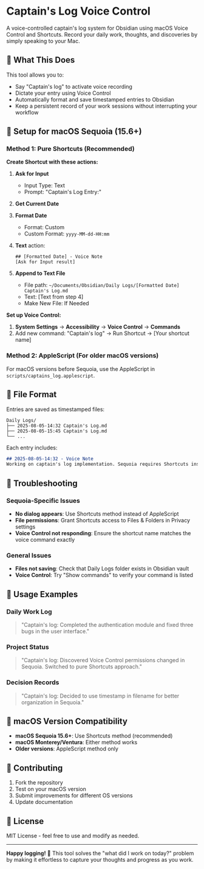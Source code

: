 # Captain's Log Voice Control

A voice-controlled captain's log system for Obsidian using macOS Voice Control and Shortcuts. Record your daily work, thoughts, and discoveries by simply speaking to your Mac.

## 🎯 What This Does

This tool allows you to:
- Say "Captain's log" to activate voice recording
- Dictate your entry using Voice Control 
- Automatically format and save timestamped entries to Obsidian
- Keep a persistent record of your work sessions without interrupting your workflow

## 🚀 Setup for macOS Sequoia (15.6+)

### Method 1: Pure Shortcuts (Recommended)

**Create Shortcut with these actions:**

1. **Ask for Input**
   - Input Type: Text
   - Prompt: "Captain's Log Entry:"

2. **Get Current Date**

3. **Format Date** 
   - Format: Custom
   - Custom Format: `yyyy-MM-dd-HH:mm`

4. **Text** action:
   ```
   ## [Formatted Date] - Voice Note
   [Ask for Input result]
   
   ```

5. **Append to Text File**
   - File path: `~/Documents/Obsidian/Daily Logs/[Formatted Date] Captain's Log.md`
   - Text: [Text from step 4]
   - Make New File: If Needed

**Set up Voice Control:**
1. **System Settings** → **Accessibility** → **Voice Control** → **Commands**
2. Add new command: "Captain's log" → Run Shortcut → [Your shortcut name]

### Method 2: AppleScript (For older macOS versions)

For macOS versions before Sequoia, use the AppleScript in `scripts/captains_log.applescript`.

## 📝 File Format

Entries are saved as timestamped files:
```
Daily Logs/
├── 2025-08-05-14:32 Captain's Log.md
├── 2025-08-05-15:45 Captain's Log.md
└── ...
```

Each entry includes:
```markdown
## 2025-08-05-14:32 - Voice Note
Working on captain's log implementation. Sequoia requires Shortcuts instead of direct AppleScript.
```

## 🔧 Troubleshooting

### Sequoia-Specific Issues
- **No dialog appears**: Use Shortcuts method instead of AppleScript
- **File permissions**: Grant Shortcuts access to Files & Folders in Privacy settings
- **Voice Control not responding**: Ensure the shortcut name matches the voice command exactly

### General Issues
- **Files not saving**: Check that Daily Logs folder exists in Obsidian vault
- **Voice Control**: Try "Show commands" to verify your command is listed

## 🎨 Usage Examples

### Daily Work Log
> "Captain's log: Completed the authentication module and fixed three bugs in the user interface."

### Project Status  
> "Captain's log: Discovered Voice Control permissions changed in Sequoia. Switched to pure Shortcuts approach."

### Decision Records
> "Captain's log: Decided to use timestamp in filename for better organization in Sequoia."

## 📱 macOS Version Compatibility

- **macOS Sequoia 15.6+**: Use Shortcuts method (recommended)
- **macOS Monterey/Ventura**: Either method works
- **Older versions**: AppleScript method only

## 🤝 Contributing

1. Fork the repository
2. Test on your macOS version
3. Submit improvements for different OS versions
4. Update documentation

## 📄 License

MIT License - feel free to use and modify as needed.

---

**Happy logging!** 🚀 This tool solves the "what did I work on today?" problem by making it effortless to capture your thoughts and progress as you work.
